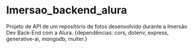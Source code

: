 # Imersao_backend_alura
Projeto de API de um repositório de fotos desenvolvido durante a Imersão Dev Back-End com a Alura.
{dependências: cors, dotenv, express, generative-ai, mongodb, multer.}
